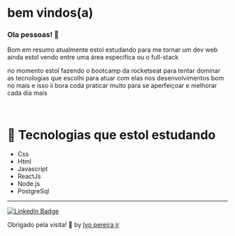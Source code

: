 # bem vindos(a)


### Ola pessoas!  👋

Bom em resumo atualmente estol estudando para me tornar um dev web ainda estol vendo entre uma área especifica ou o full-stack

no momento estol fazendo o bootcamp da rocketseat para tentar dominar as tecnologias que escolhi para atuar com elas nos desenvolvimentos bom no mais e isso ii bora coda praticar muito para se aperfeiçoar e melhorar cada dia mais 

</br>

# 🚀 Tecnologias que estol estudando

- Css 
- Html
- Javascript
- ReactJs
- Node.js
- PostgreSql


---


[![Linkedin Badge](https://img.shields.io/badge/LinkedIn-0077B5?style=for-the-badge&logo=linkedin&logoColor=white&link=https://www.linkedin.com/in/ivopereira-jr/)](https://www.linkedin.com/in/ivopereira-jr/)



Obrigado pela visita! 💜 by [Ivo pereira jr](https://github.com/ivopereira-jr)
